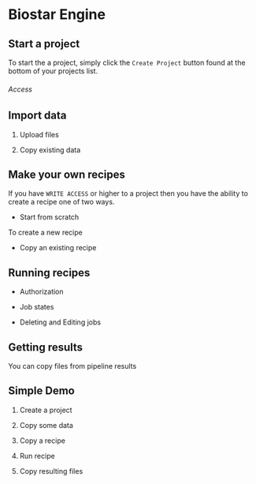 # Biostar Engine


## Start a project

To start the a project, simply click the ```Create Project``` button found
at the bottom of your projects list.

###### Access


## Import data

1. Upload files

2. Copy existing data


## Make your own recipes

If you have `WRITE ACCESS` or higher to a project then you have the ability to create
a recipe one of two ways.

* Start from scratch

To create a new recipe

* Copy an existing recipe

## Running recipes

* Authorization

* Job states

* Deleting and Editing jobs

## Getting results
You can copy files from pipeline results


## Simple Demo


1. Create a project


2. Copy some data


3. Copy a recipe


4. Run recipe


5. Copy resulting files




